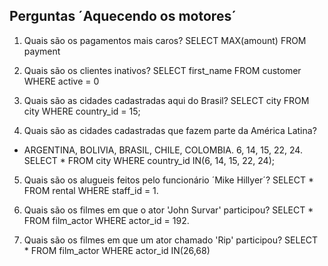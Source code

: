 ## Perguntas ´Aquecendo os motores´

1. Quais são os pagamentos mais caros?
SELECT MAX(amount) FROM payment

2. Quais são os clientes inativos?
 SELECT first_name FROM customer WHERE active = 0
 
3. Quais são as cidades cadastradas aqui do Brasil?
SELECT city FROM city WHERE country_id = 15;

4. Quais são as cidades cadastradas que fazem parte da América Latina?
* ARGENTINA, BOLIVIA, BRASIL, CHILE, COLOMBIA.
6, 14, 15, 22, 24.
SELECT * FROM city WHERE country_id IN(6, 14, 15, 22, 24);

5. Quais são os alugueis feitos pelo funcionário ´Mike Hillyer´?
SELECT * FROM rental WHERE staff_id = 1.

6. Quais são os filmes em que o ator 'John Survar' participou?
SELECT * FROM film_actor WHERE actor_id = 192.

7. Quais são os filmes em que um ator chamado 'Rip' participou?
SELECT * FROM film_actor WHERE actor_id IN(26,68)
